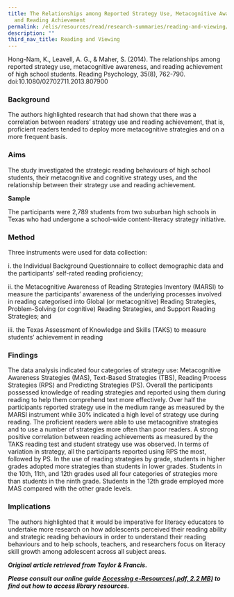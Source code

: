 ```yaml
---
title: The Relationships among Reported Strategy Use, Metacognitive Awareness,
  and Reading Achievement
permalink: /elis/resources/read/research-summaries/reading-and-viewing/relationship-among-reported-strategy-use/
description: ""
third_nav_title: Reading and Viewing
---
```

Hong-Nam, K., Leavell, A. G., & Maher, S. (2014). The relationships among reported strategy use, metacognitive awareness, and reading achievement of high school students. Reading Psychology, 35(8), 762-790. doi:10.1080/02702711.2013.807900

### Background

The authors highlighted research that had shown that there was a correlation between readers’ strategy use and reading achievement, that is, proficient readers tended to deploy more metacognitive strategies and on a more frequent basis.  
  
### Aims

The study investigated the strategic reading behaviours of high school students, their metacognitive and cognitive strategy uses, and the relationship between their strategy use and reading achievement.  
  
**Sample**

The participants were 2,789 students from two suburban high schools in Texas who had undergone a school-wide content-literacy strategy initiative.  
  
### Method

Three instruments were used for data collection:  
  
i. the Individual Background Questionnaire to collect demographic data and the participants’ self-rated reading proficiency;

ii. the Metacognitive Awareness of Reading Strategies Inventory (MARSI) to measure the participants’ awareness of the underlying processes involved in reading categorised into Global (or metacognitive) Reading Strategies, Problem-Solving (or cognitive) Reading Strategies, and Support Reading Strategies; and

iii. the Texas Assessment of Knowledge and Skills (TAKS) to measure students’ achievement in reading

### Findings

The data analysis indicated four categories of strategy use: Metacognitive Awareness Strategies (MAS), Text-Based Strategies (TBS), Reading Process Strategies (RPS) and Predicting Strategies (PS). Overall the participants possessed knowledge of reading strategies and reported using them during reading to help them comprehend text more effectively. Over half the participants reported strategy use in the medium range as measured by the MARSI instrument while 30% indicated a high level of strategy use during reading. The proficient readers were able to use metacognitive strategies and to use a number of strategies more often than poor readers. A strong positive correlation between reading achievements as measured by the TAKS reading test and student strategy use was observed. In terms of variation in strategy, all the participants reported using RPS the most, followed by PS. In the use of reading strategies by grade, students in higher grades adopted more strategies than students in lower grades. Students in the 10th, 11th, and 12th grades used all four categories of strategies more than students in the ninth grade. Students in the 12th grade employed more MAS compared with the other grade levels.  

### Implications

The authors highlighted that it would be imperative for literacy educators to undertake more research on how adolescents perceived their reading ability and strategic reading behaviours in order to understand their reading behaviours and to help schools, teachers, and researchers focus on literacy skill growth among adolescent across all subject areas.  
  
_**Original article retrieved from Taylor & Francis.**_  

**_Please consult our online guide [Accessing e-Resources(.pdf, 2.2 MB)](https://academyofsingaporeteachers-moe-edu-sg-admin.cwp.sg/elis/resources/read/research-summaries/reading-and-viewing/18e45074-6b1b-4ac7-811f-1a8da16c4f81 "Accessing e-Resources") to find out how to access library resources._**